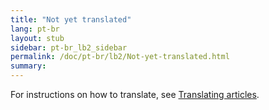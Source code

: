 ```yaml
---
title: "Not yet translated"
lang: pt-br
layout: stub
sidebar: pt-br_lb2_sidebar
permalink: /doc/pt-br/lb2/Not-yet-translated.html
summary:
---
```


For instructions on how to translate, see [Translating articles](../contrib/Translating_articles.html).
